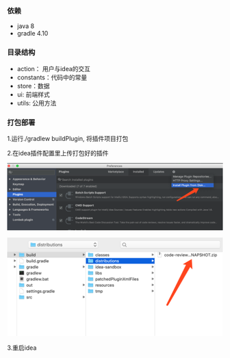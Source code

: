 ### 依赖
* java 8
* gradle 4.10
### 目录结构
* action： 用户与idea的交互
* constants：代码中的常量
* store：数据
* ui: 前端样式
* utils: 公用方法

### 打包部署
1.运行./gradlew buildPlugin, 将插件项目打包

2.在idea插件配置里上传打包好的插件

![image.png](./readme_pic_1.jpg)

![image.png](./readme_pic_2.png)

3.重启idea

